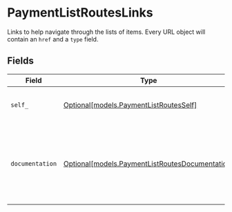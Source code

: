# PaymentListRoutesLinks

Links to help navigate through the lists of items. Every URL object will contain an `href` and a `type` field.


## Fields

| Field                                                                                          | Type                                                                                           | Required                                                                                       | Description                                                                                    |
| ---------------------------------------------------------------------------------------------- | ---------------------------------------------------------------------------------------------- | ---------------------------------------------------------------------------------------------- | ---------------------------------------------------------------------------------------------- |
| `self_`                                                                                        | [Optional[models.PaymentListRoutesSelf]](../models/paymentlistroutesself.md)                   | :heavy_minus_sign:                                                                             | The URL to the current set of items.                                                           |
| `documentation`                                                                                | [Optional[models.PaymentListRoutesDocumentation]](../models/paymentlistroutesdocumentation.md) | :heavy_minus_sign:                                                                             | In v2 endpoints, URLs are commonly represented as objects with an `href` and `type` field.     |